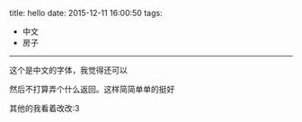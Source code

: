 title: hello
date: 2015-12-11 16:00:50
tags: 
- 中文
- 房子
---
这个是中文的字体，我觉得还可以

然后不打算弄个什么返回。这样简简单单的挺好

其他的我看着改改:3
